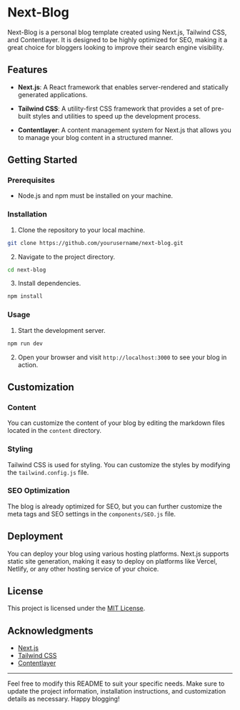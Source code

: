 # Next-Blog

Next-Blog is a personal blog template created using Next.js, Tailwind CSS, and Contentlayer. It is designed to be highly optimized for SEO, making it a great choice for bloggers looking to improve their search engine visibility.

## Features

- **Next.js**: A React framework that enables server-rendered and statically generated applications.

- **Tailwind CSS**: A utility-first CSS framework that provides a set of pre-built styles and utilities to speed up the development process.

- **Contentlayer**: A content management system for Next.js that allows you to manage your blog content in a structured manner.

## Getting Started

### Prerequisites

- Node.js and npm must be installed on your machine.

### Installation

1. Clone the repository to your local machine.

```bash
git clone https://github.com/yourusername/next-blog.git
```

2. Navigate to the project directory.

```bash
cd next-blog
```

3. Install dependencies.

```bash
npm install
```

### Usage

1. Start the development server.

```bash
npm run dev
```

2. Open your browser and visit `http://localhost:3000` to see your blog in action.

## Customization

### Content

You can customize the content of your blog by editing the markdown files located in the `content` directory.

### Styling

Tailwind CSS is used for styling. You can customize the styles by modifying the `tailwind.config.js` file.

### SEO Optimization

The blog is already optimized for SEO, but you can further customize the meta tags and SEO settings in the `components/SEO.js` file.

## Deployment

You can deploy your blog using various hosting platforms. Next.js supports static site generation, making it easy to deploy on platforms like Vercel, Netlify, or any other hosting service of your choice.

## License

This project is licensed under the [MIT License](LICENSE).

## Acknowledgments

- [Next.js](https://nextjs.org/)
- [Tailwind CSS](https://tailwindcss.com/)
- [Contentlayer](https://contentlayer.dev/)

---

Feel free to modify this README to suit your specific needs. Make sure to update the project information, installation instructions, and customization details as necessary. Happy blogging!
